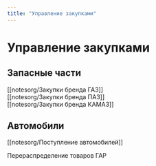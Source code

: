 ```yaml
---
title: "Управление закупками"
---
```


# Управление закупками

## Запасные части

[[notesorg/Закупки бренда ГАЗ]]  
[[notesorg/Закупки бренда ПАЗ]]  
[[notesorg/Закупки бренда КАМАЗ]]

## Автомобили

[[notesorg/Поступление автомобилей]]



Перераспределение товаров ГАР

